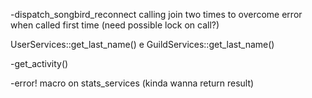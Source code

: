 -dispatch_songbird_reconnect calling join two times to overcome error when called first time (need possible lock on call?)

UserServices::get_last_name() e GuildServices::get_last_name()

-get_activity()

-error! macro on stats_services (kinda wanna return result)